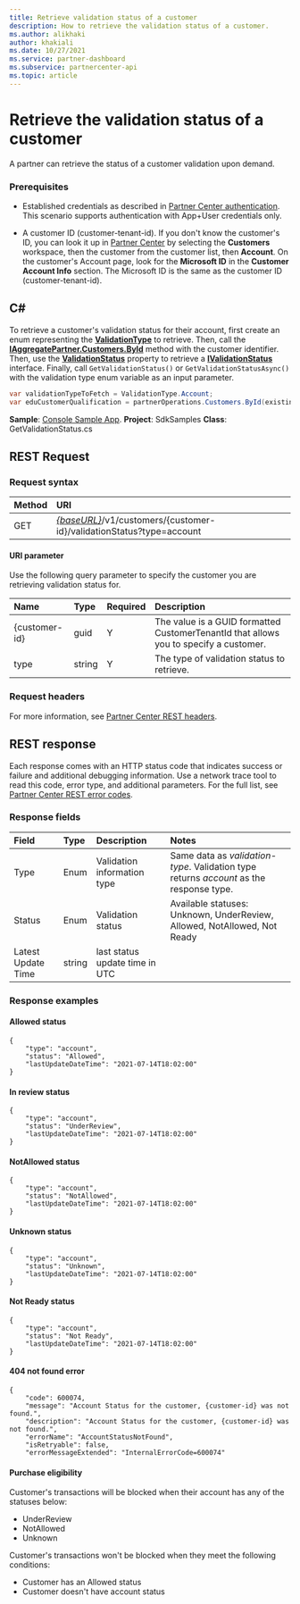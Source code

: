 ```yaml
---
title: Retrieve validation status of a customer
description: How to retrieve the validation status of a customer.
ms.author: alikhaki
author: khakiali
ms.date: 10/27/2021
ms.service: partner-dashboard
ms.subservice: partnercenter-api
ms.topic: article
---
```


# Retrieve the validation status of a customer

A partner can retrieve the status of a customer validation upon demand.

### Prerequisites

- Established credentials as described in [Partner Center authentication](partner-center-authentication.md). This scenario supports authentication with App+User credentials only.

- A customer ID (customer-tenant-id). If you don't know the customer's ID, you can look it up in [Partner Center](https://partner.microsoft.com/dashboard) by selecting the **Customers** workspace, then the customer from the customer list, then **Account**. On the customer's Account page, look for the **Microsoft ID** in the **Customer Account Info** section. The Microsoft ID is the same as the customer ID (customer-tenant-id).

## C\#

To retrieve a customer's validation status for their account, first create an enum representing the [**ValidationType**](/dotnet/api/microsoft.store.partnercenter.models.validationstatus.enums.validationtype) to retrieve. Then, call the [**IAggregatePartner.Customers.ById**](/dotnet/api/microsoft.store.partnercenter.customers.icustomercollection.byid) method with the customer identifier. Then, use the [**ValidationStatus**](/dotnet/api/microsoft.store.partnercenter.customers.icustomer.validationstatus) property to retrieve a [**IValidationStatus**](/dotnet/api/microsoft.store.partnercenter.validationstatus.ivalidationstatus) interface. Finally, call `GetValidationStatus()` or `GetValidationStatusAsync()` with the validation type enum variable as an input parameter.

``` csharp
var validationTypeToFetch = ValidationType.Account;
var eduCustomerQualification = partnerOperations.Customers.ById(existingCustomer.Id).ValidationStatus.GetValidationStatus(validationTypeToFetch);
```

**Sample**: [Console Sample App](https://github.com/microsoft/Partner-Center-DotNet-Samples). **Project**: SdkSamples **Class**: GetValidationStatus.cs

## REST Request

### Request syntax 
|    Method    |  URI         |
|:------|:--------------------|
| GET   | [*{baseURL}*](partner-center-rest-urls.md)/v1/customers/{customer-id}/validationStatus?type=account |   

#### URI parameter
Use the following query parameter to specify the customer you are retrieving validation status for.

|    Name    |  Type         | Required | Description      |
|:------|:-------------------|:---------|:-----------|
| {customer-id} | guid       |   Y      | The value is a GUID formatted CustomerTenantId that allows you to specify a customer. |
| type | string | Y | The type of validation status to retrieve. |

### Request headers
For more information, see [Partner Center REST headers](headers.md).

## REST response
Each response comes with an HTTP status code that indicates success or failure and additional debugging information. Use a network trace tool to read this code, error type, and additional parameters. For the full list, see [Partner Center REST error codes](error-codes.md).


### Response fields
|    Field    |  Type         | Description | Notes      |
|:------|:-------------------|:---------|:-----------|
| Type | Enum       |  Validation information type      | Same data as *validation-type*. Validation type returns *account* as the response type. |
| Status  |  	Enum |	Validation status  |Available statuses: Unknown, UnderReview, Allowed, NotAllowed, Not Ready |
|Latest Update Time	|string|	last status update time in UTC | |

### Response examples

#### Allowed status

``` HTTP
{
    "type": "account",
    "status": "Allowed",
    "lastUpdateDateTime": "2021-07-14T18:02:00"
}
```
#### In review status
``` HTTP
{
    "type": "account",
    "status": "UnderReview",
    "lastUpdateDateTime": "2021-07-14T18:02:00"
}
```

#### NotAllowed status
``` HTTP 
{
    "type": "account",
    "status": "NotAllowed",
    "lastUpdateDateTime": "2021-07-14T18:02:00"
}
```

#### Unknown status
``` HTTP
{
    "type": "account",
    "status": "Unknown",
    "lastUpdateDateTime": "2021-07-14T18:02:00"
}
```
#### Not Ready status
```HTTP
{
    "type": "account",
    "status": "Not Ready",
    "lastUpdateDateTime": "2021-07-14T18:02:00"
}
```

#### 404 not found error
``` HTTP
{
    "code": 600074,
    "message": "Account Status for the customer, {customer-id} was not found.",
    "description": "Account Status for the customer, {customer-id} was not found.",
    "errorName": "AccountStatusNotFound",
    "isRetryable": false,
    "errorMessageExtended": "InternalErrorCode=600074"
```
#### Purchase eligibility
Customer's transactions will be blocked when their account has any of the statuses below:
* UnderReview
* NotAllowed
* Unknown

Customer's transactions won't be blocked when they meet the following conditions:
* Customer has an Allowed status
* Customer doesn't have account status
